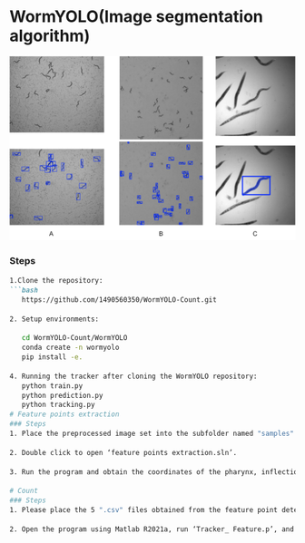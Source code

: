 # WormYOLO(Image segmentation algorithm)
![描述](WormYOLO/examples/Figure1.tif)
### Steps
```markdown
1.Clone the repository:
```bash
   https://github.com/1490560350/WormYOLO-Count.git
   
2. Setup environments:
   
   cd WormYOLO-Count/WormYOLO
   conda create -n wormyolo
   pip install -e.
   
4. Running the tracker after cloning the WormYOLO repository:
   python train.py
   python prediction.py
   python tracking.py
# Feature points extraction
### Steps
1. Place the preprocessed image set into the subfolder named "samples" within the "feature points extraction" folder.

2. Double click to open ‘feature points extraction.sln’.

3. Run the program and obtain the coordinates of the pharynx, inflection point, peak point, and skeletal point. These results are saved in the files below.

# Count
### Steps
1. Please place the 5 ".csv" files obtained from the feature point detection algorithm into the "Feature_point" subfolder within the "Tracker" folder.

2. Open the program using Matlab R2021a, run ‘Tracker_ Feature.p’, and obtain the experimental results.




